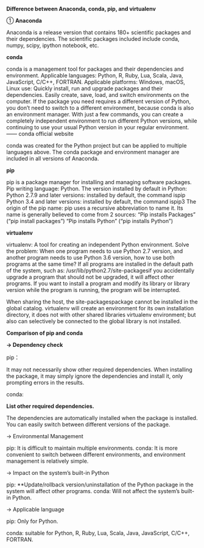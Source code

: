 **Difference between Anaconda, conda, pip, and virtualenv**

① **Anaconda**

Anaconda is a release version that contains 180+ scientific packages and their dependencies. 
The scientific packages included include conda, numpy, scipy, ipython notebook, etc.

 **conda**

conda is a management tool for packages and their dependencies and environment.
Applicable languages: Python, R, Ruby, Lua, Scala, Java, JavaScript, C/C++, FORTRAN.
Applicable platforms: Windows, macOS, Linux
use:
Quickly install, run and upgrade packages and their dependencies.
Easily create, save, load, and switch environments on the computer.
If the package you need requires a different version of Python, you don’t need to switch 
 to a different environment, because conda is also an environment manager. With just a few commands, 
 you can create a completely independent environment to run different Python versions, while 
 continuing to use your usual Python version in your regular environment. —— conda official website

conda was created for the Python project but can be applied to multiple languages  above.
The conda package and environment manager are included in all versions of Anaconda.

**pip**

pip is a package manager for installing and managing software packages.
Pip writing language: Python.
The version installed by default in Python:
Python 2.7.9 and later versions: installed by default, the command ispip
Python 3.4 and later versions: installed by default, the command ispip3
The origin of the pip name: pip uses a recursive abbreviation to name it. Its name is generally believed to come from 2 sources:
“Pip installs Packages” (“pip install packages”)
“Pip installs Python” (“pip installs Python”)

 **virtualenv**

virtualenv: A tool for creating an independent Python environment.
Solve the problem:
When one program needs to use Python 2.7 version, and another program needs to use Python 3.6 version, how to 
 use both programs at the same time?
If all programs are installed in the default path of the system, such as: /usr/lib/python2.7/site-packagesif 
 you accidentally upgrade a program that should not be upgraded, it will affect other programs.
If you want to install a program and modify its library or library version while the program is running, 
 the program will be interrupted.

When sharing the host, the site-packagespackage cannot be installed in the global catalog.
virtualenv will create an environment for its own installation directory, it does not with other shared libraries 
virtualenv environment; but also can selectively be connected to the global library is not installed.

**Comparison of pip and conda**

**→ Dependency check**

pip：

It may not necessarily show other required dependencies.
When installing the package, it may simply ignore the dependencies and install it, only prompting errors 
in the results.

conda:

**List other required dependencies.**

The dependencies are automatically installed when the package is installed.
You can easily switch between different versions of the package.

→ Environmental Management

pip: It is difficult to maintain multiple environments.
conda: It is more convenient to switch between different environments, and environment management is 
relatively simple.

→ Impact on the system’s built-in Python

pip: **Update/rollback version/uninstallation of the Python package in the system will affect other programs.
conda: Will not affect the system’s built-in Python.

→ Applicable language

pip: Only for Python.

conda: suitable for Python, R, Ruby, Lua, Scala, Java, JavaScript, C/C++, FORTRAN.
